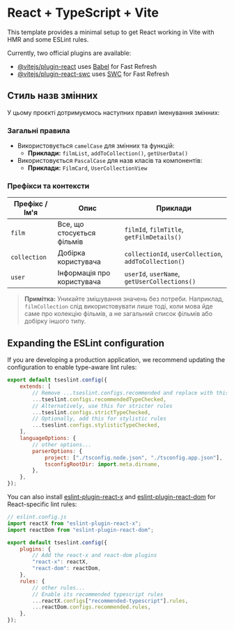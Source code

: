 # React + TypeScript + Vite

This template provides a minimal setup to get React working in Vite with HMR and some ESLint rules.

Currently, two official plugins are available:

- [@vitejs/plugin-react](https://github.com/vitejs/vite-plugin-react/blob/main/packages/plugin-react) uses [Babel](https://babeljs.io/) for Fast Refresh
- [@vitejs/plugin-react-swc](https://github.com/vitejs/vite-plugin-react/blob/main/packages/plugin-react-swc) uses [SWC](https://swc.rs/) for Fast Refresh

## Стиль назв змінних

У цьому проєкті дотримуємось наступних правил іменування змінних:

### Загальні правила

- Використовується `camelCase` для змінних та функцій:
    - **Приклади:** `filmList`, `addToCollection()`, `getUserData()`
- Використовується `PascalCase` для назв класів та компонентів:
    - **Приклади:** `FilmCard`, `UserCollectionView`

### Префікси та контексти

| Префікс / Ім'я | Опис                       | Приклади                                              |
| -------------- | -------------------------- | ----------------------------------------------------- |
| `film`         | Все, що стосується фільмів | `filmId`, `filmTitle`, `getFilmDetails()`             |
| `collection`   | Добірка користувача        | `collectionId`, `userCollection`, `addToCollection()` |
| `user`         | Інформація про користувача | `userId`, `userName`, `getUserCollections()`          |

> **Примітка:** Уникайте змішування значень без потреби. Наприклад, `filmCollection` слід використовувати лише тоді, коли мова йде саме про колекцію фільмів, а не загальний список фільмів або добірку іншого типу.

## Expanding the ESLint configuration

If you are developing a production application, we recommend updating the configuration to enable type-aware lint rules:

```js
export default tseslint.config({
    extends: [
        // Remove ...tseslint.configs.recommended and replace with this
        ...tseslint.configs.recommendedTypeChecked,
        // Alternatively, use this for stricter rules
        ...tseslint.configs.strictTypeChecked,
        // Optionally, add this for stylistic rules
        ...tseslint.configs.stylisticTypeChecked,
    ],
    languageOptions: {
        // other options...
        parserOptions: {
            project: ["./tsconfig.node.json", "./tsconfig.app.json"],
            tsconfigRootDir: import.meta.dirname,
        },
    },
});
```

You can also install [eslint-plugin-react-x](https://github.com/Rel1cx/eslint-react/tree/main/packages/plugins/eslint-plugin-react-x) and [eslint-plugin-react-dom](https://github.com/Rel1cx/eslint-react/tree/main/packages/plugins/eslint-plugin-react-dom) for React-specific lint rules:

```js
// eslint.config.js
import reactX from "eslint-plugin-react-x";
import reactDom from "eslint-plugin-react-dom";

export default tseslint.config({
    plugins: {
        // Add the react-x and react-dom plugins
        "react-x": reactX,
        "react-dom": reactDom,
    },
    rules: {
        // other rules...
        // Enable its recommended typescript rules
        ...reactX.configs["recommended-typescript"].rules,
        ...reactDom.configs.recommended.rules,
    },
});
```
